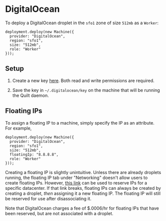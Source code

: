 # DigitalOcean

To deploy a DigitalOcean droplet in the `sfo1` zone of size
`512mb` as a `Worker`:

```
deployment.deploy(new Machine({
  provider: "DigitalOcean",
  region: "sfo1",
  size: "512mb",
  role: "Worker"
}));
```

## Setup

1. Create a new key [here](https://cloud.digitalocean.com/settings/api/tokens).
Both read and write permissions are required.

2. Save the key in `~/.digitalocean/key` on the machine that will be running the
Quilt daemon.

## Floating IPs
To assign a floating IP to a machine, simply specify the IP as an attribute. For example,

```
deployment.deploy(new Machine({
  provider: "DigitalOcean",
  region: "sfo1",
  size: "512mb",
  floatingIp: "8.8.8.8",
  role: "Worker"
}));
```

Creating a floating IP is slightly unintuitive. Unless there are already
droplets running, the floating IP tab under "Networking" doesn't allow users to
create floating IPs. However, [this
link](https://cloud.digitalocean.com/networking/floating_ips/datacenter) can be
used to reserve IPs for a specific datacenter. If that link breaks, floating
IPs can always be created by creating a droplet, _then_ assigning it a new
floating IP. The floating IP will still be reserved for use after
disassociating it.

Note that DigitalOcean charges a fee of $.0006/hr for floating IPs that have
been reserved, but are not associated with a droplet.

